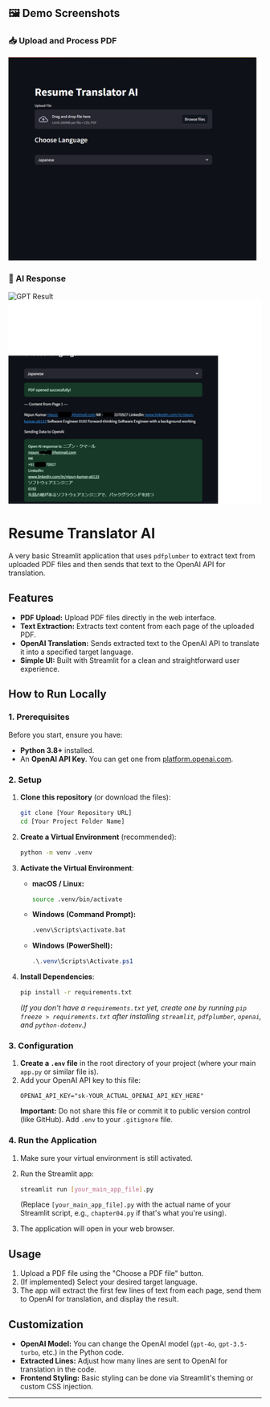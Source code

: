 <!-- Activate streamlit virtual environment
.venv\Scripts\Activate.ps1
 .\venv-2\Scripts\activate

python -m streamlit run main.py

deactivate -->
## 🖼️ Demo Screenshots

### 📥 Upload and Process PDF
![Upload PDF](https://github.com/Havdep/Japan/blob/main/Week1/Streamlit/Screenshots/Untitled.jpg?raw=true)

### 💬 AI Response
![GPT Result]([Week1\Streamlit\Screenshots\Untitled-3.jpg](https://github.com/Havdep/Japan/blob/main/Week1/Streamlit/Screenshots/Untitled-2.jpg?raw=true))
![GPT Result](https://github.com/Havdep/Japan/blob/main/Week1/Streamlit/Screenshots/Untitled-3.jpg?raw=true)



# Resume Translator AI

A very basic Streamlit application that uses `pdfplumber` to extract text from uploaded PDF files and then sends that text to the OpenAI API for translation.

## Features

* **PDF Upload:** Upload PDF files directly in the web interface.
* **Text Extraction:** Extracts text content from each page of the uploaded PDF.
* **OpenAI Translation:** Sends extracted text to the OpenAI API to translate it into a specified target language.
* **Simple UI:** Built with Streamlit for a clean and straightforward user experience.

## How to Run Locally

### 1. Prerequisites

Before you start, ensure you have:

* **Python 3.8+** installed.
* An **OpenAI API Key**. You can get one from [platform.openai.com](https://platform.openai.com/).

### 2. Setup

1.  **Clone this repository** (or download the files):
    ```bash
    git clone [Your Repository URL]
    cd [Your Project Folder Name]
    ```

2.  **Create a Virtual Environment** (recommended):
    ```bash
    python -m venv .venv
    ```

3.  **Activate the Virtual Environment**:
    * **macOS / Linux:**
        ```bash
        source .venv/bin/activate
        ```
    * **Windows (Command Prompt):**
        ```bash
        .venv\Scripts\activate.bat
        ```
    * **Windows (PowerShell):**
        ```powershell
        .\.venv\Scripts\Activate.ps1
        ```

4.  **Install Dependencies**:
    ```bash
    pip install -r requirements.txt
    ```
    *(If you don't have a `requirements.txt` yet, create one by running `pip freeze > requirements.txt` after installing `streamlit`, `pdfplumber`, `openai`, and `python-dotenv`.)*

### 3. Configuration

1.  **Create a `.env` file** in the root directory of your project (where your main `app.py` or similar file is).
2.  Add your OpenAI API key to this file:
    ```
    OPENAI_API_KEY="sk-YOUR_ACTUAL_OPENAI_API_KEY_HERE"
    ```
    **Important:** Do not share this file or commit it to public version control (like GitHub). Add `.env` to your `.gitignore` file.

### 4. Run the Application

1.  Make sure your virtual environment is still activated.
2.  Run the Streamlit app:
    ```bash
    streamlit run [your_main_app_file].py
    ```
    (Replace `[your_main_app_file].py` with the actual name of your Streamlit script, e.g., `chapter04.py` if that's what you're using).

3.  The application will open in your web browser.

## Usage

1.  Upload a PDF file using the "Choose a PDF file" button.
2.  (If implemented) Select your desired target language.
3.  The app will extract the first few lines of text from each page, send them to OpenAI for translation, and display the result.

## Customization

* **OpenAI Model:** You can change the OpenAI model (`gpt-4o`, `gpt-3.5-turbo`, etc.) in the Python code.
* **Extracted Lines:** Adjust how many lines are sent to OpenAI for translation in the code.
* **Frontend Styling:** Basic styling can be done via Streamlit's theming or custom CSS injection.

---
